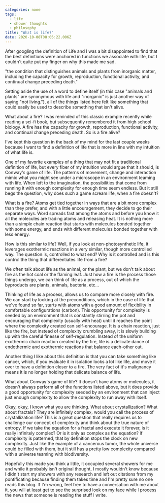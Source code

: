 ```yaml
---
categories: none
tags:
  - life
  - shower thoughts
  - philosophy
title: "What is life?"
date: 2020-10-08T08:05:22.006Z
---
```


After googling the definition of Life and I was a bit disappointed to find that the best definitions were anchored in functions we associate with life, but I couldn't quite put my finger on why this made me sad. 

"the condition that distinguishes animals and plants from inorganic matter, including the capacity for growth, reproduction, functional activity, and continual change preceding death." 

Setting aside the use of a word to define itself (in this case "animals and plants" are synonymous with life and "inorganic" is just another way of saying "not living."), all of the things listed here felt like something that could easily be used to describe something that isn't alive.

What about a fire? I was reminded of this classic example recently while reading a sci-fi book, but subsequently remembered it from high school biology. A fire has the capacity for growth, reproduction, functional activity, and continual change preceding death. So is a fire alive?

I've kept this question in the back of my mind for the last couple weeks because I want to find a definition of life that is more in line with my intuition of what life is.

One of my favorite examples of a thing that may not fit a traditional definition of life, but every fiber of my intuition would argue that it should, is Conway's game of life. The patterns of movement, change and interaction mimic what you might see under a microscope in an environment teaming with life. When left to the imagination, the possibilities that come from running it with enough complexity for enough time seem endless. But it still begs the question, why does such a game scream life, when a fire doesn't?

What is a fire? Atoms get tied together in ways that are a bit more complex than they prefer, and with a little encouragement, they decide to go their separate ways. Word spreads fast among the atoms and before you know it all the molecules are trading atoms and releasing heat. It is nothing more than a simple chain reaction that starts with molecules bonded together with some energy, and ends with different molecules bonded together with less energy.

How is this similar to life? Well, if you look at non-photosynthetic life, it leverages exothermic reactions in a very similar, though more controlled way. The question is, controlled to what end? Why is it controlled and is this control the thing that differentiates life from a fire?

We often talk about life as the animal, or the plant, but we don't talk about fire as the hot coal or the flaming leaf. Just how a fire is the process those things undergo, we can think of life as a process, out of which the byproducts are plants, animals, bacteria, etc...

Thinking of life as a process, allows us to compare more closely with fire. We can start by looking at the preconditions, which in the case of life that we've found so far, starts with atoms with a good amount of flexibility in comfortable configurations (carbon). This opportunity for complexity is seeded by an environment that is constantly stirring the pot and encouraging that complexity (usually with heat) until it reaches the point where the complexity created can self-encourage. It is a chain reaction, just like the fire, but instead of complexity crumbling away, it is slowly building up with the careful finesse of self-regulation. Instead of the uniform exothermic chain reaction created by the fire, life is a delicate dance of endothermic and exothermic reactions that balance each-other out.

Another thing I like about this definition is that you can take something like cancer, which, if you evaluate it in isolation looks a lot like life, and move it over to have a definition closer to a fire. The very fact of it's malignancy means it is no longer holding that delicate balance of life.

What about Conway's game of life? It doesn't have atoms or molecules, it doesn't always perform all of the functions listed above, but it does provide a good opportunity for complexity seeded by an environment that can inject just enough complexity to allow the complexity to run away with itself.

Okay, okay, I know what you are thinking. What about crystallization? What about fractals? They are infinitely complex, would you call the process of crystallization life? This is a great question that really requires us to challenge our concept of complexity and think about the true nature of entropy. If we take the equation for a fractal and execute it forever, is it really infinitely complex? Or is it only as complex as the equation? If complexity is patterned, that by definition stops the clock on new complexity. Just like the example of a cancerous tumor, the whole universe could be filled with them, but it still has a pretty low complexity compared with a universe teaming with biodiversity.

Hopefully this made you think a little, it occupied several showers for me and while it probably isn't original thought, I mostly wouldn't know because I didn't start my showers with any research and left out citations from my pontificating because finding them takes time and I'm pretty sure no one reads this blog. If I'm wrong, feel free to have a conversation with me about it, you will at least get to see the surprised look on my face while I process the news that someone is reading the stuff I write.